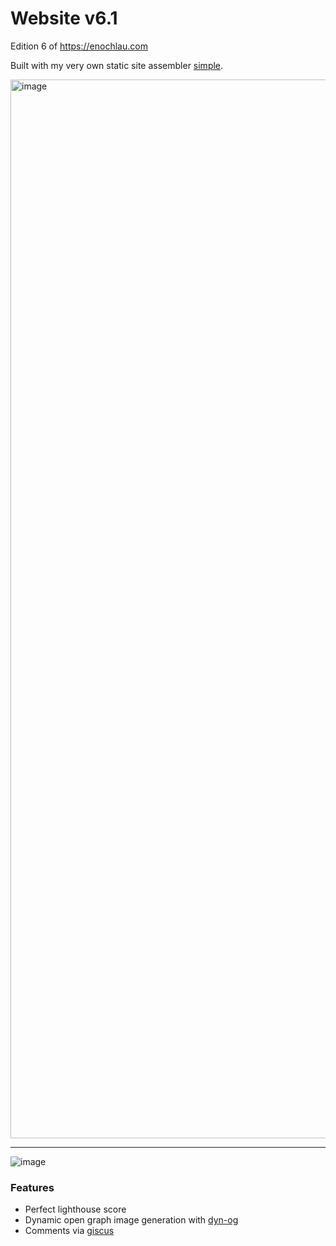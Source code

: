 # Website v6.1

Edition 6 of https://enochlau.com

Built with my very own static site assembler [simple](https://github.com/tnixc/simple).

<img width="1694" alt="image" src="https://github.com/user-attachments/assets/cf996452-45fa-41fc-8628-bb77077243f6">

---

![image](https://github.com/user-attachments/assets/c3e1189d-6910-4103-9b4f-522cb6aab54f)

### Features

- Perfect lighthouse score
- Dynamic open graph image generation with [dyn-og](https://github.com/tnixc/dyn-og)
- Comments via [giscus](https://giscus.app/)
